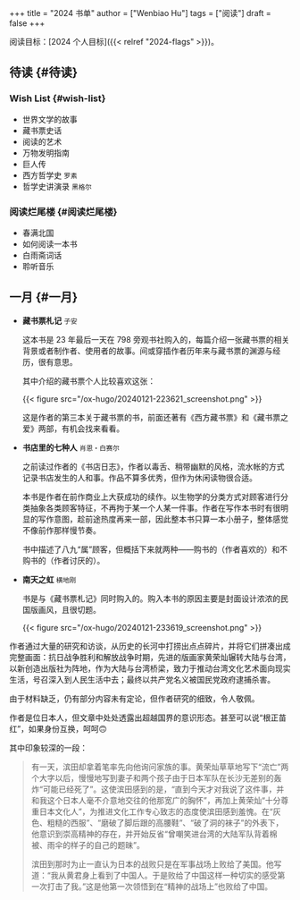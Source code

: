 +++
title = "2024 书单"
author = ["Wenbiao Hu"]
tags = ["阅读"]
draft = false
+++

阅读目标：[2024 个人目标]({{< relref "2024-flags" >}})。


## 待读 {#待读}


### Wish List {#wish-list}

-   世界文学的故事
-   藏书票史话
-   阅读的艺术
-   万物发明指南
-   巨人传
-   西方哲学史 `罗素`
-   哲学史讲演录 `黑格尔`


### 阅读烂尾楼 {#阅读烂尾楼}

-   春满北国
-   如何阅读一本书
-   白雨斋词话
-   聆听音乐


## 一月 {#一月}

-   **藏书票札记** `子安`

    这本书是 23 年最后一天在 798 旁观书社购入的，每篇介绍一张藏书票的相关背景或者制作者、使用者的故事。间或穿插作者历年来与藏书票的渊源与经历，很有意思。

    其中介绍的藏书票个人比较喜欢这张：

    {{< figure src="/ox-hugo/20240121-223621_screenshot.png" >}}

    这是作者的第三本关于藏书票的书，前面还著有《西方藏书票》和《藏书票之爱》两部，有机会找来看看。

-   **书店里的七种人** `肖恩・白赛尔`

    之前读过作者的《书店日志》，作者以毒舌、稍带幽默的风格，流水帐的方式记录书店发生的人和事。作品不算多优秀，但作为休闲读物很合适。

    本书是作者在前作商业上大获成功的续作。以生物学的分类方式对顾客进行分类抽象各类顾客特征，不再拘于某一个人某一件事。作者在写作本书时有很明显的写作意图，趁前途热度再来一部，因此整本书只算一本小册子，整体感觉不像前作那样慢节奏。

    书中描述了八九“属”顾客，但概括下来就两种——购书的（作者喜欢的）和不购书的（作者讨厌的）。

-   **南天之虹** `横地刚`

    书是与《藏书票札记》同时购入的。购入本书的原因主要是封面设计浓浓的民国版画风，且很切题。

    {{< figure src="/ox-hugo/20240121-233619_screenshot.png" >}}

作者通过大量的研究和访谈，从历史的长河中打捞出点点碎片，并将它们拼凑出成完整画面：抗日战争胜利和解放战争时期，先进的版画家黄荣灿辗转大陆与台湾，以新创造出版社为阵地，作为大陆与台湾桥梁，致力于推动台湾文化艺术面向现实生活，号召深入到人民生活中去；最终以共产党名义被国民党政府逮捕杀害。

由于材料缺乏，仍有部分内容未有定论，但作者研究的细致，令人敬佩。

作者是位日本人，但文章中处处透露出超越国界的意识形态。甚至可以说“根正苗红”，如果身份互换，呵呵🙃️

其中印象较深的一段：

> 有一天，滨田却拿着笔率先向他询问家族的事。黄荣灿草草地写下“流亡”两个大字以后，慢慢地写到妻子和两个孩子由于日本军队在长沙无差别的轰炸“可能已经死了”。这使滨田感到的是，“直到今天才对我说了这件事，并和我这个日本人毫不介意地交往的他那宽广的胸怀”，再加上黄荣灿“十分尊重日本文化人”，为推进文化工作专心致志的态度使滨田感到羞愧。在“灰色、粗糙的西服”、“磨破了脚后跟的高腰鞋”、“破了洞的袜子”的外表下，他意识到崇高精神的存在，并开始反省“曾嘲笑进台湾的大陆军队背着棉被、雨伞的样子的自己的题昧”。
>
> 滨田到那时为止一直认为日本的战败只是在军事战场上败给了美国。他写道：“我从黄君身上看到了中国人。于是败给了中国这样一种切实的感受第一次打击了我。”这是他第一次领悟到在“精神的战场上”也败给了中国。
